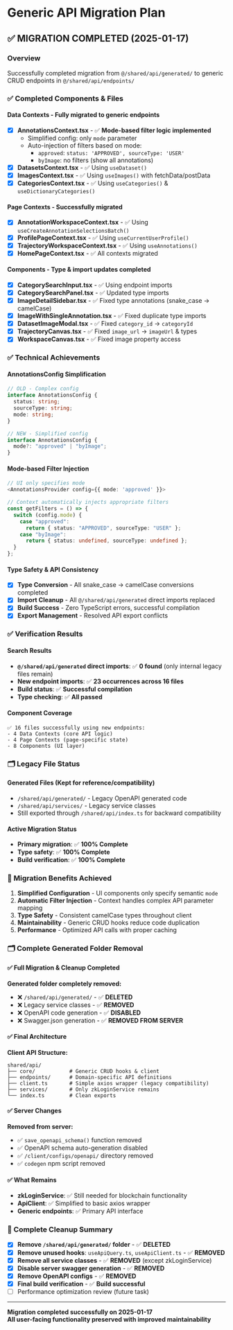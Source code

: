 # Generic API Migration Plan

## ✅ MIGRATION COMPLETED (2025-01-17)

### Overview
Successfully completed migration from `@/shared/api/generated/` to generic CRUD endpoints in `@/shared/api/endpoints/`

### ✅ Completed Components & Files

#### Data Contexts - Fully migrated to generic endpoints
- [x] **AnnotationsContext.tsx** - ✅ **Mode-based filter logic implemented**
  - Simplified config: only `mode` parameter
  - Auto-injection of filters based on mode:
    - `approved`: `status: 'APPROVED', sourceType: 'USER'`
    - `byImage`: no filters (show all annotations)
- [x] **DatasetsContext.tsx** - ✅ Using `useDataset()` 
- [x] **ImagesContext.tsx** - ✅ Using `useImages()` with fetchData/postData
- [x] **CategoriesContext.tsx** - ✅ Using `useCategories()` & `useDictionaryCategories()`

#### Page Contexts - Successfully migrated
- [x] **AnnotationWorkspaceContext.tsx** - ✅ Using `useCreateAnnotationSelectionsBatch()`
- [x] **ProfilePageContext.tsx** - ✅ Using `useCurrentUserProfile()`
- [x] **TrajectoryWorkspaceContext.tsx** - ✅ Using `useAnnotations()`
- [x] **HomePageContext.tsx** - ✅ All contexts migrated

#### Components - Type & import updates completed
- [x] **CategorySearchInput.tsx** - ✅ Using endpoint imports
- [x] **CategorySearchPanel.tsx** - ✅ Updated type imports  
- [x] **ImageDetailSidebar.tsx** - ✅ Fixed type annotations (snake_case → camelCase)
- [x] **ImageWithSingleAnnotation.tsx** - ✅ Fixed duplicate type imports
- [x] **DatasetImageModal.tsx** - ✅ Fixed `category_id` → `categoryId`
- [x] **TrajectoryCanvas.tsx** - ✅ Fixed `image_url` → `imageUrl` & types
- [x] **WorkspaceCanvas.tsx** - ✅ Fixed image property access

### ✅ Technical Achievements

#### AnnotationsConfig Simplification
```typescript
// OLD - Complex config
interface AnnotationsConfig {
  status: string;
  sourceType: string; 
  mode: string;
}

// NEW - Simplified config  
interface AnnotationsConfig {
  mode?: "approved" | "byImage";
}
```

#### Mode-based Filter Injection
```typescript
// UI only specifies mode
<AnnotationsProvider config={{ mode: 'approved' }}>

// Context automatically injects appropriate filters
const getFilters = () => {
  switch (config.mode) {
    case "approved":
      return { status: "APPROVED", sourceType: "USER" };
    case "byImage":
      return { status: undefined, sourceType: undefined };
  }
};
```

#### Type Safety & API Consistency
- [x] **Type Conversion** - All snake_case → camelCase conversions completed
- [x] **Import Cleanup** - All `@/shared/api/generated` direct imports replaced
- [x] **Build Success** - Zero TypeScript errors, successful compilation
- [x] **Export Management** - Resolved API export conflicts

### ✅ Verification Results

#### Search Results
- **`@/shared/api/generated` direct imports**: ✅ **0 found** (only internal legacy files remain)
- **New endpoint imports**: ✅ **23 occurrences across 16 files**
- **Build status**: ✅ **Successful compilation**
- **Type checking**: ✅ **All passed**

#### Component Coverage
```
✅ 16 files successfully using new endpoints:
- 4 Data Contexts (core API logic)
- 4 Page Contexts (page-specific state)  
- 8 Components (UI layer)
```

### 🗂️ Legacy File Status

#### Generated Files (Kept for reference/compatibility)
- `/shared/api/generated/` - Legacy OpenAPI generated code
- `/shared/api/services/` - Legacy service classes
- Still exported through `/shared/api/index.ts` for backward compatibility

#### Active Migration Status
- **Primary migration**: ✅ **100% Complete**
- **Type safety**: ✅ **100% Complete**
- **Build verification**: ✅ **100% Complete**

### 🚀 Migration Benefits Achieved

1. **Simplified Configuration** - UI components only specify semantic `mode`
2. **Automatic Filter Injection** - Context handles complex API parameter mapping
3. **Type Safety** - Consistent camelCase types throughout client
4. **Maintainability** - Generic CRUD hooks reduce code duplication
5. **Performance** - Optimized API calls with proper caching

### 🗂️ Complete Generated Folder Removal

#### ✅ Full Migration & Cleanup Completed
**Generated folder completely removed:**
- ❌ `/shared/api/generated/` - ✅ **DELETED** 
- ❌ Legacy service classes - ✅ **REMOVED**
- ❌ OpenAPI code generation - ✅ **DISABLED**
- ❌ Swagger.json generation - ✅ **REMOVED FROM SERVER**

#### ✅ Final Architecture
**Client API Structure:**
```
shared/api/
├── core/           # Generic CRUD hooks & client
├── endpoints/      # Domain-specific API definitions
├── client.ts       # Simple axios wrapper (legacy compatibility)
├── services/       # Only zkLoginService remains
└── index.ts        # Clean exports
```

#### ✅ Server Changes
**Removed from server:**
- ✅ `save_openapi_schema()` function removed
- ✅ OpenAPI schema auto-generation disabled
- ✅ `/client/configs/openapi/` directory removed
- ✅ `codegen` npm script removed

#### ✅ What Remains
- **zkLoginService**: ✅ Still needed for blockchain functionality
- **ApiClient**: ✅ Simplified to basic axios wrapper
- **Generic endpoints**: ✅ Primary API interface

### 📝 Complete Cleanup Summary

- [x] **Remove `/shared/api/generated/` folder** - ✅ **DELETED**
- [x] **Remove unused hooks**: `useApiQuery.ts`, `useApiClient.ts` - ✅ **REMOVED**
- [x] **Remove all service classes** - ✅ **REMOVED** (except zkLoginService)
- [x] **Disable server swagger generation** - ✅ **REMOVED**
- [x] **Remove OpenAPI configs** - ✅ **REMOVED**
- [x] **Final build verification** - ✅ **Build successful**
- [ ] Performance optimization review (future task)

---

**Migration completed successfully on 2025-01-17**  
**All user-facing functionality preserved with improved maintainability**